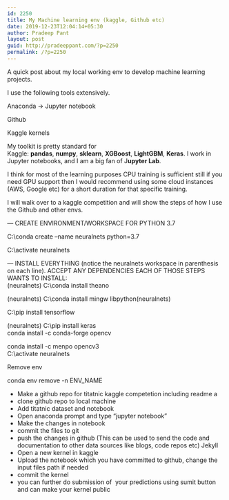 ```yaml
---
id: 2250
title: My Machine learning env (kaggle, Github etc)
date: 2019-12-23T12:04:14+05:30
author: Pradeep Pant
layout: post
guid: http://pradeeppant.com/?p=2250
permalink: /?p=2250
---
```

A quick post about my local working env to develop machine learning projects.

I use the following tools extensively.

Anaconda -> Jupyter notebook

Github

Kaggle kernels

My toolkit is pretty standard for Kaggle: **pandas**, **numpy**, **sklearn**, **XGBoost**, **LightGBM**, **Keras**. I work in Jupyter notebooks, and I am a big fan of J**upyter Lab**.

I think for most of the learning purposes CPU training is sufficient still if you need GPU support then I would recommend using some cloud instances (AWS, Google etc) for a short duration for that specific training.

I will walk over to a kaggle competition and will show the steps of how I use the Github and other envs.

&#8212; CREATE ENVIRONMENT/WORKSPACE FOR PYTHON 3.7 

C:\conda create &#8211;name neuralnets python=3.7

C:\activate neuralnets

&#8212; INSTALL EVERYTHING (notice the neuralnets workspace in parenthesis on each line). ACCEPT ANY DEPENDENCIES EACH OF THOSE STEPS WANTS TO INSTALL:  
(neuralnets) C:\conda install theano

(neuralnets) C:\conda install mingw libpython(neuralnets) 

C:\pip install tensorflow

(neuralnets) C:\pip install keras  
conda install -c conda-forge opencv

conda install -c menpo opencv3  
C:\activate neuralnets

Remove env

conda env remove -n ENV_NAME

  * Make a github repo for titatnic kaggle competetion including readme a
  * clone github repo to local machine
  * Add titatnic dataset and notebook
  * Open anaconda prompt and type &#8220;jupyter notebook&#8221;
  * Make the changes in notebook&nbsp;
  * commit the files to git&nbsp;
  * push the changes in github (This can be used to send the code and documentation to other data sources like blogs, code repos etc) Jekyll
  * Open a new kernel in kaggle
  * Upload the notebook which you have committed to github, change the input files path if needed&nbsp;
  * commit the kernel&nbsp;
  * you can further do submission of&nbsp; your predictions using sumit button and can make your kernel public